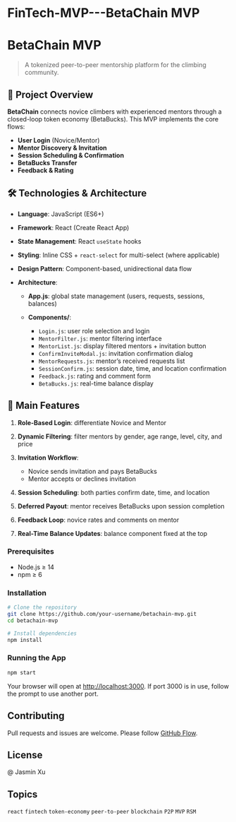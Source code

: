 # FinTech-MVP---BetaChain MVP
# BetaChain MVP

> A tokenized peer-to-peer mentorship platform for the climbing community.

## 🚀 Project Overview

**BetaChain** connects novice climbers with experienced mentors through a closed-loop token economy (BetaBucks).
This MVP implements the core flows:

* **User Login** (Novice/Mentor)
* **Mentor Discovery & Invitation**
* **Session Scheduling & Confirmation**
* **BetaBucks Transfer**
* **Feedback & Rating**

## 🛠️ Technologies & Architecture

* **Language**: JavaScript (ES6+)
* **Framework**: React (Create React App)
* **State Management**: React `useState` hooks
* **Styling**: Inline CSS + `react-select` for multi-select (where applicable)
* **Design Pattern**: Component-based, unidirectional data flow
* **Architecture**:

  * **App.js**: global state management (users, requests, sessions, balances)
  * **Components/**:

    * `Login.js`: user role selection and login
    * `MentorFilter.js`: mentor filtering interface
    * `MentorList.js`: display filtered mentors + invitation button
    * `ConfirmInviteModal.js`: invitation confirmation dialog
    * `MentorRequests.js`: mentor’s received requests list
    * `SessionConfirm.js`: session date, time, and location confirmation
    * `Feedback.js`: rating and comment form
    * `BetaBucks.js`: real-time balance display

## 🎯 Main Features

1. **Role-Based Login**: differentiate Novice and Mentor
2. **Dynamic Filtering**: filter mentors by gender, age range, level, city, and price
3. **Invitation Workflow**:

   * Novice sends invitation and pays BetaBucks
   * Mentor accepts or declines invitation
4. **Session Scheduling**: both parties confirm date, time, and location
5. **Deferred Payout**: mentor receives BetaBucks upon session completion
6. **Feedback Loop**: novice rates and comments on mentor
7. **Real-Time Balance Updates**: balance component fixed at the top


### Prerequisites

* Node.js ≥ 14
* npm ≥ 6

### Installation

```bash
# Clone the repository
git clone https://github.com/your-username/betachain-mvp.git
cd betachain-mvp

# Install dependencies
npm install
```

### Running the App

```bash
npm start
```

Your browser will open at [http://localhost:3000](http://localhost:3000). If port 3000 is in use, follow the prompt to use another port.


##  Contributing

Pull requests and issues are welcome. Please follow [GitHub Flow](https://guides.github.com/introduction/flow/).

##  License

@ Jasmin Xu

##  Topics

`react` `fintech` `token-economy` `peer-to-peer` `blockchain` `P2P` `MVP` `RSM`
